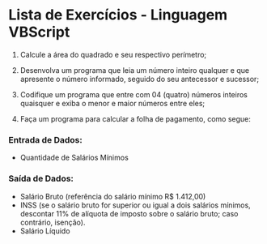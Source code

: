 # Lista de Exercícios - Linguagem VBScript
1) Calcule a área do quadrado e seu respectivo perímetro;

2) Desenvolva um programa que leia um número inteiro qualquer e que apresente o número informado, seguido do seu antecessor e sucessor;

3) Codifique um programa que entre com 04 (quatro) números inteiros quaisquer e exiba o menor e maior números entre eles;

4) Faça um programa para calcular a folha de pagamento, como segue:
### Entrada de Dados:
- Quantidade de Salários Mínimos
  
### Saída de Dados:
- Salário Bruto (referência do salário mínimo R$ 1.412,00)
- INSS (se o salário bruto for superior ou igual a dois salários mínimos, descontar 11% de alíquota de imposto sobre o salário bruto; caso contrário, isenção).
- Salário Líquido
